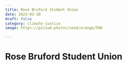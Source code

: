 ```yaml
---
title: Rose Bruford Student Union
date: 2023-03-30
draft: false
category: climate-justice
image: https://picsum.photos/seed/orange/500

---
```

# Rose Bruford Student Union
